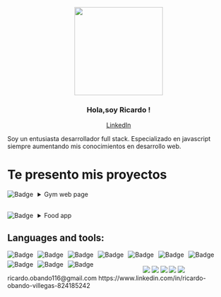 <p align="center" width="300">
   <img align="center" width="200" src="" />
   <h3 align="center">Hola,soy Ricardo !</h3>
   
  <div align="center">
    <a href="https://www.linkedin.com/in/ricardo-obando-villegas-824185242">
      LinkedIn
    </a>
  </div>
</p>
Soy un entusiasta desarrollador full stack. Especializado en javascript siempre aumentando mis conocimientos en desarrollo web. 
<h1>Te presento mis proyectos</h1>
<div>
<a href="">
 <img alt="Badge" style="float: left; margin-right: 10px;"  src="https://img.shields.io/badge/html5%20-%23E34F26.svg?&style=for-the-badge&logo=html5&logoColor=white"/> 
    </a>
  <details>
      <summary>
        Gym web page
      </summary>
        Busca la receta mas saludable 
  </details>
</div>
<br>
<div>

 <a href=""><img alt="Badge" style="float: left; margin-right: 10px;"  src="https://img.shields.io/badge/html5%20-%23E34F26.svg?&style=for-the-badge&logo=html5&logoColor=white"/> </a>
  <details>
      <summary>
       Food app
      </summary>
        Busca la receta mas saludable 
  </details>
</div>


<h2>Languages and tools:</h2>
 <img alt="Badge" style="float: left; margin-right: 10px;"  src="https://img.shields.io/badge/html5%20-%23E34F26.svg?&style=for-the-badge&logo=html5&logoColor=white"/>   <img alt="Badge" style="float: left; margin-right: 10px;margin-bottom: 5px;"  src="https://img.shields.io/badge/css3%20-%231572B6.svg?&style=for-the-badge&logo=css3&logoColor=white"/>  <img alt="Badge" style="float: left; margin-right: 10px;margin-bottom: 5px;" src="https://img.shields.io/badge/react%20-%2320232a.svg?&style=for-the-badge&logo=react&logoColor=%2361DAFB"/>    <img alt="Badge" style="float: left; margin-right: 10px;margin-bottom: 5px;" src="https://img.shields.io/badge/Redux-593D88?style=for-the-badge&logo=redux&logoColor=white"/>
 
 
 <img alt="Badge" style="float: left; margin-right: 10px; margin-bottom: 5px;"  src="https://img.shields.io/badge/javascript%20-%23323330.svg?&style=for-the-badge&logo=javascript&logoColor=%23F7DF1E"/> <img alt="Badge" style="float: left; margin-right: 10px;margin-bottom: 5px;"  src="https://img.shields.io/badge/node.js%20-%2343853D.svg?&style=for-the-badge&logo=node.js&logoColor=white"/>   <img alt="Badge" style="float: left; margin-right: 10px;margin-bottom: 5px;"  src="https://img.shields.io/badge/tailwind%20-06B6D4.svg?&style=for-the-badge&logo=tailwindcss&logoColor=white"/>   
  
 <img alt="Badge" style="float: left; margin-right: 10px;"  src ="https://img.shields.io/badge/Postgresql-royalblue.svg?&style=for-the-badge&logo=postgresql&logoColor=white"/>   <img alt="Badge" style="float: left; margin-right: 10px;"  src="https://img.shields.io/badge/git%20-%23F05033.svg?&style=for-the-badge&logo=git&logoColor=white"/>  
 
 <img alt="Badge" style="float: left; margin-right: 10px;" src="https://img.shields.io/badge/sequelize-323330?style=for-the-badge&logo=sequelize&logoColor=blue"/>

<br>
<br>
<div align="center">
<img src="http://github-profile-summary-cards.vercel.app/api/cards/profile-details?username=richiobando&theme=solarized_dark">
<img src="http://github-profile-summary-cards.vercel.app/api/cards/repos-per-language?username=richiobando&theme=solarized_dark">
<img src="http://github-profile-summary-cards.vercel.app/api/cards/most-commit-language?username=richiobando&theme=solarized_dark">
<img src="http://github-profile-summary-cards.vercel.app/api/cards/stats?username=richiobando&theme=solarized_dark&hide+stars">
<img src="http://github-profile-summary-cards.vercel.app/api/cards/productive-time?username=richiobando&theme=solarized_dark&utcOffset=8">
	
</div>
ricardo.obando116@gmail.com
https://www.linkedin.com/in/ricardo-obando-villegas-824185242